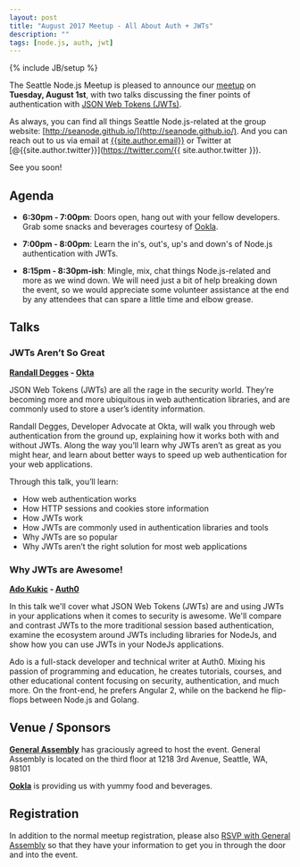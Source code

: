 ```yaml
---
layout: post
title: "August 2017 Meetup - All About Auth + JWTs"
description: ""
tags: [node.js, auth, jwt]
---
```

{% include JB/setup %}

The Seattle Node.js Meetup is pleased to announce our
[meetup](https://www.meetup.com/Seattle-Node-js/events/241400591/)
on **Tuesday, August 1st**, with two talks discussing the finer points of
authentication with [JSON Web Tokens (JWTs)](https://jwt.io/).

As always, you can find all things Seattle Node.js-related at the group website:
[http://seanode.github.io/](http://seanode.github.io/). And you can reach out to
us via email at [{{site.author.email}}](mailto:{{site.author.email}}) or Twitter
at [@{{site.author.twitter}}](https://twitter.com/{{ site.author.twitter }}).

See you soon!

## Agenda

* **6:30pm - 7:00pm**: Doors open, hang out with your fellow developers. Grab some snacks and beverages courtesy of [Ookla](http://www.ookla.com/).

* **7:00pm - 8:00pm**: Learn the in's, out's, up's and down's of Node.js authentication with JWTs.

* **8:15pm - 8:30pm-ish**: Mingle, mix, chat things Node.js-related and more as we wind down. We will need just a bit of help breaking down the event, so we would appreciate some volunteer assistance at the end by any attendees that can spare a little time and elbow grease.

<!-- more start -->

## Talks

### JWTs Aren’t So Great

**[Randall Degges](https://twitter.com/rdegges) - [Okta](https://www.okta.com)**

JSON Web Tokens (JWTs) are all the rage in the security world. They’re becoming more and more ubiquitous in web authentication libraries, and are commonly used to store a user’s identity information.

Randall Degges, Developer Advocate at Okta, will walk you through web authentication from the ground up, explaining how it works both with and without JWTs. Along the way you’ll learn why JWTs aren’t as great as you might hear, and learn about better ways to speed up web authentication for your web applications.

Through this talk, you’ll learn:

* How web authentication works
* How HTTP sessions and cookies store information
* How JWTs work
* How JWTs are commonly used in authentication libraries and tools
* Why JWTs are so popular
* Why JWTs aren’t the right solution for most web applications

### Why JWTs are Awesome!

**[Ado Kukic](https://twitter.com/kukicado) - [Auth0](https://auth0.com/)**

In this talk we'll cover what JSON Web Tokens (JWTs) are and using JWTs in your applications when it comes to security is awesome. We'll compare and contrast JWTs to the more traditional session based authentication, examine the ecosystem around JWTs including libraries for NodeJs, and show how you can use JWTs in your NodeJs applications.

Ado is a full-stack developer and technical writer at Auth0. Mixing his passion of programming and education, he creates tutorials, courses, and other educational content focusing on security, authentication, and much more. On the front-end, he prefers Angular 2, while on the backend he flip-flops between Node.js and Golang.

## Venue / Sponsors

**[General Assembly](https://generalassemb.ly/seattle)** has graciously agreed to host the event.
General Assembly is located on the third floor at 1218 3rd Avenue, Seattle, WA, 98101

**[Ookla](http://www.ookla.com/)** is providing us with yummy food and beverages.

## Registration

In addition to the normal meetup registration, please also
[RSVP with General Assembly](https://generalassemb.ly/education/seattle-nodejs-meetup-f504819f-65de-48fc-ae14-e3ff85740078/seattle/39675) so that they have your information to get you
in through the door and into the event.

<!-- more end -->
